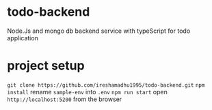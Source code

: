 # todo-backend
Node.Js and mongo db backend service with typeScript for todo application

# project setup
`git clone https://github.com/ireshamadhu1995/todo-backend.git`
`npm install`
rename `sample-env` into `.env`
`npm run start`
open `http://localhost:5200` from the browser


